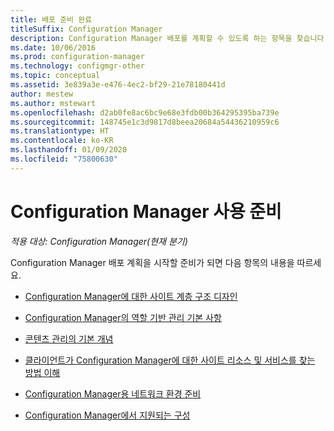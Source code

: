 ```yaml
---
title: 배포 준비 완료
titleSuffix: Configuration Manager
description: Configuration Manager 배포를 계획할 수 있도록 하는 항목을 찾습니다.
ms.date: 10/06/2016
ms.prod: configuration-manager
ms.technology: configmgr-other
ms.topic: conceptual
ms.assetid: 3e839a3e-e476-4ec2-bf29-21e78180441d
author: mestew
ms.author: mstewart
ms.openlocfilehash: d2ab0fe8ac6bc9e68e3fdb00b364295395ba739e
ms.sourcegitcommit: 148745e1c3d9817d8beea20684a54436210959c6
ms.translationtype: HT
ms.contentlocale: ko-KR
ms.lasthandoff: 01/09/2020
ms.locfileid: "75800630"
---
```

# <a name="get-ready-for-configuration-manager"></a>Configuration Manager 사용 준비

*적용 대상: Configuration Manager(현재 분기)*

Configuration Manager 배포 계획을 시작할 준비가 되면 다음 항목의 내용을 따르세요.  


-   [Configuration Manager에 대한 사이트 계층 구조 디자인](../../core/plan-design/hierarchy/design-a-hierarchy-of-sites.md)  

-   [Configuration Manager의 역할 기반 관리 기본 사항](../../core/understand/fundamentals-of-role-based-administration.md)  

-   [콘텐츠 관리의 기본 개념](../../core/plan-design/hierarchy/fundamental-concepts-for-content-management.md)  

-   [클라이언트가 Configuration Manager에 대한 사이트 리소스 및 서비스를 찾는 방법 이해](../../core/plan-design/hierarchy/understand-how-clients-find-site-resources-and-services.md)  

-   [Configuration Manager용 네트워크 환경 준비](/sccm/core/plan-design/network/configure-firewalls-ports-domains)  

-   [Configuration Manager에서 지원되는 구성](../../core/plan-design/configs/supported-configurations.md)  
